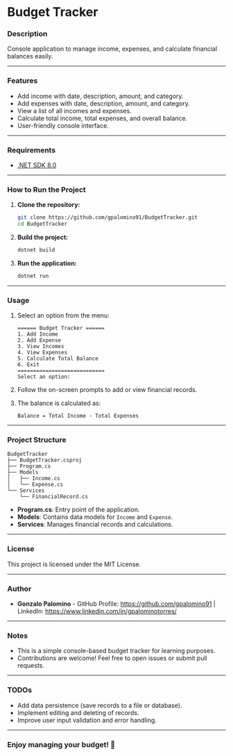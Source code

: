 # **Budget Tracker**

### **Description**
Console application to manage income, expenses, and calculate financial balances easily.

---

### **Features**
- Add income with date, description, amount, and category.
- Add expenses with date, description, amount, and category.
- View a list of all incomes and expenses.
- Calculate total income, total expenses, and overall balance.
- User-friendly console interface.

---

### **Requirements**
- [.NET SDK 8.0](https://dotnet.microsoft.com/download/dotnet/8.0)

---

### **How to Run the Project**

1. **Clone the repository:**
    ```sh
    git clone https://github.com/gpalomino91/BudgetTracker.git
    cd BudgetTracker
    ```

2. **Build the project:**
    ```sh
    dotnet build
    ```

3. **Run the application:**
    ```sh
    dotnet run
    ```

---

### **Usage**
1. Select an option from the menu:
    ```
    ====== Budget Tracker ======
    1. Add Income
    2. Add Expense
    3. View Incomes
    4. View Expenses
    5. Calculate Total Balance
    6. Exit
    ============================
    Select an option:
    ```

2. Follow the on-screen prompts to add or view financial records.
3. The balance is calculated as:
    ```
    Balance = Total Income - Total Expenses
    ```

---

### **Project Structure**
```
BudgetTracker
├── BudgetTracker.csproj
├── Program.cs
├── Models
│   ├── Income.cs
│   └── Expense.cs
└── Services
    └── FinancialRecord.cs
```

- **Program.cs**: Entry point of the application.
- **Models**: Contains data models for `Income` and `Expense`.
- **Services**: Manages financial records and calculations.

---

### **License**
This project is licensed under the MIT License.

---

### **Author**
- **Gonzalo Palomino** - GitHub Profile: https://github.com/gpalomino91 | LinkedIn: https://www.linkedin.com/in/gpalominotorres/

---

### **Notes**
- This is a simple console-based budget tracker for learning purposes.
- Contributions are welcome! Feel free to open issues or submit pull requests.

---

### **TODOs**
- Add data persistence (save records to a file or database).
- Implement editing and deleting of records.
- Improve user input validation and error handling.

---

### **Enjoy managing your budget!** 🚀

